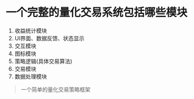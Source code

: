 # 一个完整的量化交易系统包括哪些模块
1. 收益统计模块
2. UI界面、数据反馈、状态显示
3. 交互模块
4. 图标模块
5. 策略逻辑(具体交易算法)
6. 交易模块
7. 数据处理模块

> 一个简单的量化交易策略框架 